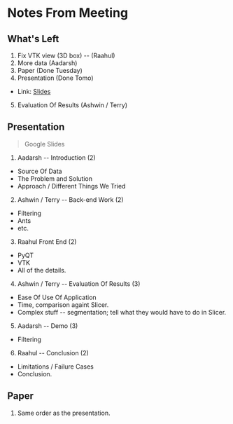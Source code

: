 # Notes From Meeting 

## What's Left

1. Fix VTK view (3D box) -- (Raahul)
2. More data (Aadarsh)
3. Paper (Done Tuesday)
4. Presentation (Done Tomo)
* Link: [Slides](https://docs.google.com/presentation/d/14Y7sl-ztKXcfgmTO28zULMaf2Z0UB3YwG-Kmv2rxkqQ/edit#slide=id.p)
5. Evaluation Of Results (Ashwin / Terry)

## Presentation
> Google Slides 
1. Aadarsh -- Introduction (2)
* Source Of Data
* The Problem and Solution
* Approach / Different Things We Tried   
2. Ashwin / Terry -- Back-end Work (2) 
* Filtering
* Ants
* etc.
3. Raahul Front End (2)
* PyQT
* VTK
* All of the details. 
4. Ashwin / Terry  -- Evaluation Of Results (3) 
* Ease Of Use Of Application
* Time, comparison againt Slicer. 
* Complex stuff -- segmentation; tell what they would have to do in Slicer. 
5. Aadarsh -- Demo (3)
* Filtering 
6. Raahul -- Conclusion (2) 
* Limitations / Failure Cases 
* Conclusion. 

## Paper
1. Same order as the presentation. 
